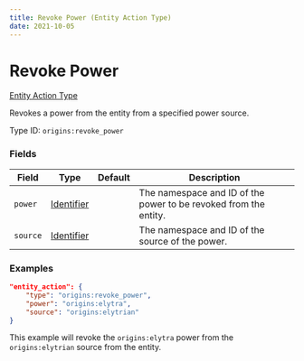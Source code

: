 ```yaml
---
title: Revoke Power (Entity Action Type)
date: 2021-10-05
---
```


# Revoke Power

[Entity Action Type](../entity_action_types.md)

Revokes a power from the entity from a specified power source.

Type ID: `origins:revoke_power`


### Fields

Field | Type | Default | Description
------|------|---------|-------------
`power` | [Identifier](../data_types/identifier.md) | | The namespace and ID of the power to be revoked from the entity.
`source` | [Identifier](../data_types/identifier.md) | | The namespace and ID of the source of the power.


### Examples

```json
"entity_action": {
    "type": "origins:revoke_power",
    "power": "origins:elytra",
    "source": "origins:elytrian"
}
```

This example will revoke the `origins:elytra` power from the `origins:elytrian` source from the entity.
